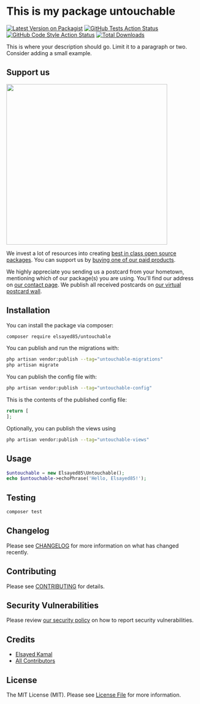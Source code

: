 # This is my package untouchable

[![Latest Version on Packagist](https://img.shields.io/packagist/v/elsayed85/untouchable.svg?style=flat-square)](https://packagist.org/packages/elsayed85/untouchable)
[![GitHub Tests Action Status](https://img.shields.io/github/actions/workflow/status/elsayed85/untouchable/run-tests.yml?branch=main&label=tests&style=flat-square)](https://github.com/elsayed85/untouchable/actions?query=workflow%3Arun-tests+branch%3Amain)
[![GitHub Code Style Action Status](https://img.shields.io/github/actions/workflow/status/elsayed85/untouchable/fix-php-code-style-issues.yml?branch=main&label=code%20style&style=flat-square)](https://github.com/elsayed85/untouchable/actions?query=workflow%3A"Fix+PHP+code+style+issues"+branch%3Amain)
[![Total Downloads](https://img.shields.io/packagist/dt/elsayed85/untouchable.svg?style=flat-square)](https://packagist.org/packages/elsayed85/untouchable)

This is where your description should go. Limit it to a paragraph or two. Consider adding a small example.

## Support us

[<img src="https://github-ads.s3.eu-central-1.amazonaws.com/untouchable.jpg?t=1" width="419px" />](https://spatie.be/github-ad-click/untouchable)

We invest a lot of resources into creating [best in class open source packages](https://spatie.be/open-source). You can support us by [buying one of our paid products](https://spatie.be/open-source/support-us).

We highly appreciate you sending us a postcard from your hometown, mentioning which of our package(s) you are using. You'll find our address on [our contact page](https://spatie.be/about-us). We publish all received postcards on [our virtual postcard wall](https://spatie.be/open-source/postcards).

## Installation

You can install the package via composer:

```bash
composer require elsayed85/untouchable
```

You can publish and run the migrations with:

```bash
php artisan vendor:publish --tag="untouchable-migrations"
php artisan migrate
```

You can publish the config file with:

```bash
php artisan vendor:publish --tag="untouchable-config"
```

This is the contents of the published config file:

```php
return [
];
```

Optionally, you can publish the views using

```bash
php artisan vendor:publish --tag="untouchable-views"
```

## Usage

```php
$untouchable = new Elsayed85\Untouchable();
echo $untouchable->echoPhrase('Hello, Elsayed85!');
```

## Testing

```bash
composer test
```

## Changelog

Please see [CHANGELOG](CHANGELOG.md) for more information on what has changed recently.

## Contributing

Please see [CONTRIBUTING](CONTRIBUTING.md) for details.

## Security Vulnerabilities

Please review [our security policy](../../security/policy) on how to report security vulnerabilities.

## Credits

- [Elsayed Kamal](https://github.com/elsayed85)
- [All Contributors](../../contributors)

## License

The MIT License (MIT). Please see [License File](LICENSE.md) for more information.
